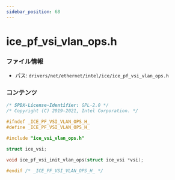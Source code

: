 ```yaml
---
sidebar_position: 68
---
```

# ice_pf_vsi_vlan_ops.h

### ファイル情報

- パス: `drivers/net/ethernet/intel/ice/ice_pf_vsi_vlan_ops.h`

### コンテンツ

```h
/* SPDX-License-Identifier: GPL-2.0 */
/* Copyright (C) 2019-2021, Intel Corporation. */

#ifndef _ICE_PF_VSI_VLAN_OPS_H_
#define _ICE_PF_VSI_VLAN_OPS_H_

#include "ice_vsi_vlan_ops.h"

struct ice_vsi;

void ice_pf_vsi_init_vlan_ops(struct ice_vsi *vsi);

#endif /* _ICE_PF_VSI_VLAN_OPS_H_ */

```
